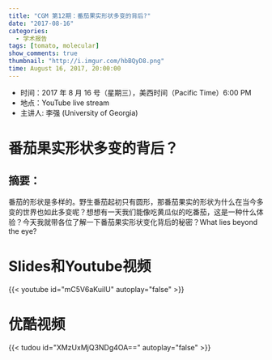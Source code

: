 ```yaml
---
title: "CGM 第12期：番茄果实形状多变的背后?"
date: "2017-08-16"
categories:
  - 学术报告
tags: [tomato, molecular]
show_comments: true
thumbnail: "http://i.imgur.com/hbBQyD8.png"
time: August 16, 2017, 20:00:00
---
```



- 时间：2017 年 8 月 16 号（星期三），美西时间（Pacific Time）6:00 PM
- 地点：YouTube live stream 
- 主讲人: 李强 (University of Georgia)

# 番茄果实形状多变的背后？
 
## 摘要：

番茄的形状是多样的。野生番茄起初只有圆形，那番茄果实的形状为什么在当今多变的世界也如此多变呢？想想有一天我们能像吃黄瓜似的吃番茄，这是一种什么体验？今天我就带各位了解一下番茄果实形状变化背后的秘密？What lies beyond the eye?


# Slides和Youtube视频

{{< youtube id="mC5V6aKuilU" autoplay="false" >}}

# 优酷视频

{{< tudou id="XMzUxMjQ3NDg4OA==" autoplay="false" >}}
